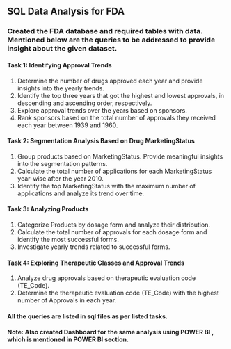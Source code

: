 ## SQL Data Analysis for FDA
### Created the FDA database and required tables with data. Mentioned below are the queries to be addressed to provide insight about the given dataset.

#### Task 1: Identifying Approval Trends
1. Determine the number of drugs approved each year and provide insights into the yearly 
trends.
2. Identify the top three years that got the highest and lowest approvals, in descending and 
ascending order, respectively.
3. Explore approval trends over the years based on sponsors. 
4. Rank sponsors based on the total number of approvals they received each year between 1939 
and 1960.

#### Task 2: Segmentation Analysis Based on Drug MarketingStatus
1. Group products based on MarketingStatus. Provide meaningful insights into the 
segmentation patterns.
2. Calculate the total number of applications for each MarketingStatus year-wise after the year 2010.
3. Identify the top MarketingStatus with the maximum number of applications and analyze its 
trend over time.

#### Task 3: Analyzing Products
1. Categorize Products by dosage form and analyze their distribution.
2. Calculate the total number of approvals for each dosage form and identify the most 
successful forms.
3. Investigate yearly trends related to successful forms. 

#### Task 4: Exploring Therapeutic Classes and Approval Trends
1. Analyze drug approvals based on therapeutic evaluation code (TE_Code).
2. Determine the therapeutic evaluation code (TE_Code) with the highest number of Approvals in 
each year.

#### All the queries are listed in sql files as per listed tasks. 

#### Note: Also created Dashboard for the same analysis using POWER BI , which is mentioned in POWER BI section.

